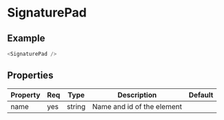 # SignaturePad

## Example

```javascript
<SignaturePad />
```

## Properties

| Property | Req | Type   | Description                | Default |
| -------- | --- | ------ | -------------------------- | ------- |
| name     | yes | string | Name and id of the element |         |
